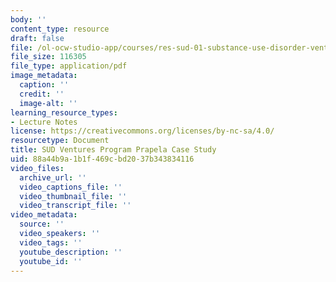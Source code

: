 ```yaml
---
body: ''
content_type: resource
draft: false
file: /ol-ocw-studio-app/courses/res-sud-01-substance-use-disorder-ventures-program-spring-2025/mitsud_res_01_f25_prapela.pdf
file_size: 116305
file_type: application/pdf
image_metadata:
  caption: ''
  credit: ''
  image-alt: ''
learning_resource_types:
- Lecture Notes
license: https://creativecommons.org/licenses/by-nc-sa/4.0/
resourcetype: Document
title: SUD Ventures Program Prapela Case Study
uid: 88a44b9a-1b1f-469c-bd20-37b343834116
video_files:
  archive_url: ''
  video_captions_file: ''
  video_thumbnail_file: ''
  video_transcript_file: ''
video_metadata:
  source: ''
  video_speakers: ''
  video_tags: ''
  youtube_description: ''
  youtube_id: ''
---
```

